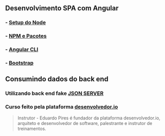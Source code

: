 ## Desenvolvimento SPA com Angular

### - [Setup do Node](https://nodejs.org/en/)

### - [NPM e Pacotes](https://www.npmjs.com/)

### - [Angular CLI](https://angular.io/cli)

### - [Bootstrap](https://getbootstrap.com/)


## Consumindo dados do back end 


### Utilizando back end fake [JSON SERVER](https://www.npmjs.com/package/json-server)


### Curso feito pela plataforma [desenvolvedor.io](https://desenvolvedor.io/)
> Instrutor - Eduardo Pires é fundador da plataforma desenvolvedor.io, arquiteto e desenvolvedor de software, palestrante e instrutor de treinamentos.


